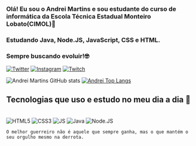 ### Olá! Eu sou o Andrei Martins e sou estudante do curso de informática da Escola Técnica Estadual Monteiro Lobato(CIMOL)🫰
### Estudando Java, Node.JS, JavaScript, CSS e HTML.
### Sempre buscando evoluir!🤓

[![Twitter](https://img.shields.io/badge/Twitter-1DA1F2?style=for-the-badge&logo=twitter&logoColor=white)](https://twitter.com/AndreiElia444)
[![Instagram](https://img.shields.io/badge/Instagram-E4405F?style=for-the-badge&logo=instagram&logoColor=white)](https://instagram.com/_andrei_coelho?igshid=ZDdkNTZiNTM=4)
[![Twitch](https://img.shields.io/badge/Twitch-9146FF?style=for-the-badge&logo=twitch&logoColor=white)](https://www.twitch.tv/andrei_emc)

![Andrei Martins GitHub stats](https://github-readme-stats.vercel.app/api?username=AndreiMartinsCoelho&show_icons=true&theme=dracula)
[![Andrei Top Langs](https://github-readme-stats.vercel.app/api/top-langs/?username=AndreiMartinsCoelho&layout=compact&theme=dracula)](https://github.com/AndreiMartinsCoelho)

## Tecnologias que uso e estudo no meu dia a dia 🫰

<div style="display: inline block"><br/>
    <img align="center" alt=HTML5 src="https://img.shields.io/badge/HTML5-E34F26?style=for-the-badge&logo=html5&logoColor=white"/>
    <img align="center" alt=CSS3 src="https://img.shields.io/badge/CSS3-1572B6?style=for-the-badge&logo=css3&logoColor=white"/>
    <img align="center" alt=JS src="https://img.shields.io/badge/JavaScript-323330?style=for-the-badge&logo=javascript&logoColor=F7DF1E"/>
    <img align="center" alt=Java src="https://img.shields.io/badge/Java-ED8B00?style=for-the-badge&logo=openjdk&logoColor=white"/>
    <img align="center" alt=Node.JS src="https://img.shields.io/badge/Node.js-43853D?style=for-the-badge&logo=node.js&logoColor=white"/>
</div>

    O melhor guerreiro não é aquele que sempre ganha, mas o que mantém o seu orgulho mesmo na derrota.
